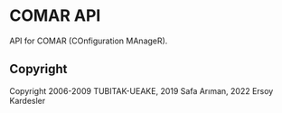 # COMAR API
API for COMAR (COnfiguration MAnageR).

## Copyright
Copyright 2006-2009 TUBITAK-UEAKE, 2019 Safa Arıman, 2022 Ersoy Kardesler
